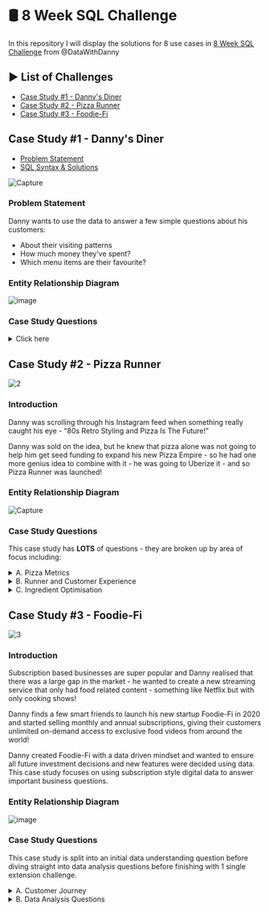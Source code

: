 # :oil_drum: 8 Week SQL Challenge
In this repository I will display the solutions for 8 use cases in [8 Week SQL Challenge](https://8weeksqlchallenge.com/) from @DataWithDanny

## :arrow_forward: List of Challenges 
- [Case Study #1 - Danny's Diner](#case-study-1---dannys-diner)
- [Case Study #2 - Pizza Runner](#case-study-2---pizza-runner)
- [Case Study #3 - Foodie-Fi](#case-study-3---foodie-fi)
## Case Study #1 - Danny's Diner
- [Problem Statement](#problem-statement)
- [SQL Syntax & Solutions](https://github.com/kleamertiri/8-Week-SQL-Challenge/tree/main/%231%20-%20Danny's%20Diner)

  
![Capture](https://user-images.githubusercontent.com/105167291/230071791-2aef7e3b-095e-4a11-a628-ad1188a868ad.PNG)
### Problem Statement
Danny wants to use the data to answer a few simple questions about his customers:
- About their visiting patterns
- How much money they’ve spent?
- Which menu items are their favourite?

### Entity Relationship Diagram
![image](https://user-images.githubusercontent.com/105167291/230072841-434767eb-10ad-439d-a9b0-7f9cdae5fefb.png)
### Case Study Questions
<details>
  <summary>Click here</summary>
  
  1. What is the total amount each customer spent at the restaurant?
  2.  How many days has each customer visited the restaurant?
  3.  What was the first item from the menu purchased by each customer?
  4.  What is the most purchased item on the menu and how many times was it purchased by all customers?
  5.  Which item was the most popular for each customer?
  6.  Which item was purchased first by the customer after they became a member?
  7.  Which item was purchased just before the customer became a member?
  8.  What is the total items and amount spent for each member before they became a member?
  9.  If each $1 spent equates to 10 points and sushi has a 2x points multiplier - how many points would each customer have?
  10.  In the first week after a customer joins the program (including their join date) they earn 2x points on all items, not just sushi - how many points do customer
        A and B have at the end of January?
  ##### Bonus Questions
  1. Join the tables and create a new column to find out if a customer is a member, and during what time the customer became a member.
  2. Danny also requires further information about the ranking of customer products, but he purposely does not need the ranking for non-member purchases so he expects      null ranking values for the records when customers are not yet part of the loyalty program
  
</details>

## Case Study #2 - Pizza Runner
![2](https://user-images.githubusercontent.com/105167291/230781392-def52ec2-35b5-482d-b4bd-1cbd745e6fbc.png)

### Introduction
Danny was scrolling through his Instagram feed when something really caught his eye - “80s Retro Styling and Pizza Is The Future!”

Danny was sold on the idea, but he knew that pizza alone was not going to help him get seed funding to expand his new Pizza Empire - so he had one more genius idea to combine with it - he was going to Uberize it - and so Pizza Runner was launched!

### Entity Relationship Diagram
![Capture](https://user-images.githubusercontent.com/105167291/230781641-e3f42a47-d8de-4e6d-a642-83eddc64882f.PNG)

### Case Study Questions 
This case study has **LOTS** of questions - they are broken up by area of focus including:

<details>
  <summary>A. Pizza Metrics</summary>
  
  1. How many pizzas were ordered?
  2. How many unique customer orders were made?
  3. How many successful orders were delivered by each runner?
  4. How many of each type of pizza was delivered?
  5. How many Vegetarian and Meatlovers were ordered by each customer?
  6. What was the maximum number of pizzas delivered in a single order?
  7. For each customer, how many delivered pizzas had at least 1 change and how many had no changes?
  8. How many pizzas were delivered that had both exclusions and extras?
  9. What was the total volume of pizzas ordered for each hour of the day?
  10. What was the volume of orders for each day of the week?

</details>

<details>
  <summary>B. Runner and Customer Experience</summary>
  
1. How many runners signed up for each 1 week period? (i.e. week starts 2021-01-01)
2. What was the average time in minutes it took for each runner to arrive at the Pizza Runner HQ to pickup the order?
3. Is there any relationship between the number of pizzas and how long the order takes to prepare?
4. What was the average distance travelled for each customer?
5. What was the difference between the longest and shortest delivery times for all orders?
6. What was the average speed for each runner for each delivery and do you notice any trend for these values?
7. What is the successful delivery percentage for each runner?

</details>

<details>
  <summary>C. Ingredient Optimisation</summary>

1. What are the standard ingredients for each pizza?
2. What was the most commonly added extra?
3. What was the most common exclusion?
4. Generate an order item for each record in the customers_orders table in the format of one of the following:
   - Meat Lovers
   - Meat Lovers - Exclude Beef
   - Meat Lovers - Extra Bacon
   - Meat Lovers - Exclude Cheese, Bacon - Extra Mushroom, Peppers
5.  Generate an alphabetically ordered comma separated ingredient list for each pizza order from the customer_orders table and add a 2x in front of any relevant ingredients
6.  What is the total quantity of each ingredient used in all delivered pizzas sorted by most frequent first?
</details>

## Case Study #3 - Foodie-Fi

![3](https://github.com/kleamertiri/8-Week-SQL-Challenge/assets/105167291/fdd7d8aa-a663-4e6d-9b0b-6409998084f1)

### Introduction

Subscription based businesses are super popular and Danny realised that there was a large gap in the market - he wanted to create a new streaming service that only had food related content - something like Netflix but with only cooking shows!

Danny finds a few smart friends to launch his new startup Foodie-Fi in 2020 and started selling monthly and annual subscriptions, giving their customers unlimited on-demand access to exclusive food videos from around the world!

Danny created Foodie-Fi with a data driven mindset and wanted to ensure all future investment decisions and new features were decided using data. This case study focuses on using subscription style digital data to answer important business questions.

### Entity Relationship Diagram

![image](https://github.com/kleamertiri/8-Week-SQL-Challenge/assets/105167291/b96ccbeb-49b1-4347-8775-988d220cb08e)

### Case Study Questions

This case study is split into an initial data understanding question before diving straight into data analysis questions before finishing with 1 single extension challenge.

<details>
  <summary>A. Customer Journey</summary>
  Based off the 8 sample customers provided in the sample from the subscriptions table, write a brief description about each customer’s onboarding journey.
  Try to keep it as short as possible - you may also want to run some sort of join to make your explanations a bit easier!
</details>

<details>
  <summary>B. Data Analysis Questions</summary>
  
  1. How many customers has Foodie-Fi ever had?
  2. What is the monthly distribution of trial plan start_date values for our dataset - use the start of the month as the group by value
  3. What plan start_date values occur after the year 2020 for our dataset? Show the breakdown by count of events for each plan_name
  4. What is the customer count and percentage of customers who have churned rounded to 1 decimal place?
  5. How many customers have churned straight after their initial free trial - what percentage is this rounded to the nearest whole number?
  6. What is the number and percentage of customer plans after their initial free trial?
  7. What is the customer count and percentage breakdown of all 5 plan_name values at 2020-12-31?
  8. How many customers have upgraded to an annual plan in 2020?
  9. How many days on average does it take for a customer to an annual plan from the day they join Foodie-Fi?
  10. Can you further breakdown this average value into 30 day periods (i.e. 0-30 days, 31-60 days etc)
  11. How many customers downgraded from a pro monthly to a basic monthly plan in 2020?
  
</details>
